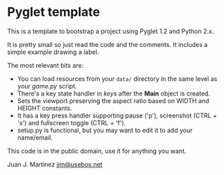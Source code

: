 Pyglet template
===============

This is a template to bootstrap a project using Pyglet 1.2 and Python 2.x.

It is pretty small so just read the code and the comments. It includes
a simple example drawing a label.

The most relevant bits are:

 - You can load resources from your `data/` directory in the same level as your *game.py* script.
 - There's a key state handler in *keys* after the **Main** object is created.
 - Sets the viewport preserving the aspect ratio based on WIDTH and HEIGHT constants.
 - It has a key press handler supporting pause ('p'), screenshot (CTRL + 's') and fullscreen toggle (CTRL + 'f').
 - setup.py is functional, but you may want to edit it to add your name/email.

This code is in the public domain, use it for anything you want.

Juan J. Martinez <jjm@usebox.net>
